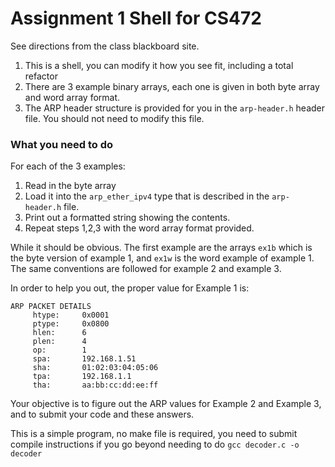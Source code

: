 # Assignment 1 Shell for CS472

See directions from the class blackboard site.

1. This is a shell, you can modify it how you see fit, including a total refactor
2. There are 3 example binary arrays, each one is given in both byte array and word array format. 
3. The ARP header structure is provided for you in the `arp-header.h` header file.  You should not need to modify this file.

### What you need to do

For each of the 3 examples:

1. Read in the byte array
2. Load it into the `arp_ether_ipv4` type that is described in the `arp-header.h` file.
3. Print out a formatted string showing the contents.
4. Repeat steps 1,2,3 with the word array format provided.

While it should be obvious. The first example are the arrays `ex1b` which is the byte version of example 1, and `ex1w` is the word example of example 1.  The same conventions are followed for example 2 and example 3.

In order to help you out, the proper value for Example 1 is:

```
ARP PACKET DETAILS 
     htype:     0x0001 
     ptype:     0x0800 
     hlen:      6  
     plen:      4 
     op:        1 
     spa:       192.168.1.51 
     sha:       01:02:03:04:05:06 
     tpa:       192.168.1.1 
     tha:       aa:bb:cc:dd:ee:ff 
```

Your objective is to figure out the ARP values for Example 2 and Example 3, and to submit your code and these answers. 

This is a simple program, no make file is required, you need to submit compile instructions if you go beyond needing to do `gcc decoder.c -o decoder`